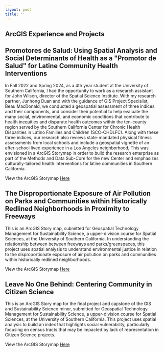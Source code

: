 ```yaml
---
layout: post
title: ''
---
```


## ArcGIS Experience and Projects

## Promotores de Salud: Using Spatial Analysis and Social Determinants of Health as a "Promotor de Salud" for Latine Community Health Interventions

In Fall 2022 and Spring 2024, as a 4th year student at the University of Southern California, I had the opportunity to work as a research assistant for John Wilson, director of the Spatial Science Institute. With my research partner, Junhong Duan and with the guidance of GIS Project Specialist, Beau MacDonald, we conducted a geospatial assessment of three indices and their components, and consider their potential to help evaluate the many social, environmental, and economic conditions that contribute to health inequities and disparate health outcomes within the ten-county region served by the Southern California Center for Chronic Health Disparities in Latino Families and Children (SCC-CHDLFC). Along with these three indices, our research also reviews state-mandated physical fitness assessments from local schools and include a geospatial vignette of an after-school lived experience in a Los Angeles neighborhood, This was envisioned in a ArcGIS Storymap in order to build the research enterprise as part of the Methods and Data Sub-Core for the new Center and emphasizes culturally-tailored health interventions for latine communities in Southern California. 

View the ArcGIS Storymap [Here](https://storymaps.arcgis.com/stories/6afa48090a4a4348b20edabef0cdef8f) 

## The Disproportionate Exposure of Air Pollution on Parks and Communities within Historically Redlined Neighborhoods in Proximity to Freeways

This is an ArcGIS Story map, submitted for Geospatial Technology Management for Sustainability Science, a upper-division course for Spatial Sciences, at the University of Southern California. In understanding the relationship between between freeways and parks/greenspaces, this project uses spatial analysis to understand environmental justice in relation to the disproportionate exposure of air pollution on parks and communities within historically redlined neighborhoods. 

View the ArcGIS Storymap [Here](https://storymaps.arcgis.com/stories/f659ea0838e04fa1aa1a854489facad7)

## Leave No One Behind: Centering Community in Citizen Science

This is an ArcGIS Story map for the final project and capstone of the GIS and Sustainability Science minor, submitted for Geospatial Technology Management for Sustainability Science, a upper-division course for Spatial Sciences, at the University of Southern California. This project uses spatial analysis to build an index that highlights social vulnerability, particularly focusing on census tracts that may be impacted by lack of representation in Citizen Science projects. 

View the ArcGIS Storymap [Here](https://storymaps.arcgis.com/stories/874b35727d254499baf861cf9cfb5781)

